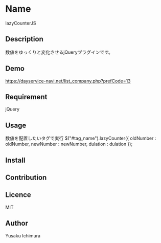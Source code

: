 
Name
====

lazyCounterJS

## Description
数値をゆっくりと変化させるjQueryプラグインです。
## Demo
https://dayservice-navi.net/list_company.php?prefCode=13
## Requirement
jQuery
## Usage
数値を配置したいタグで実行
$("#tag_name").lazyCounter({
    oldNumber : oldNumber,
    newNumber : newNumber,
    dulation  : dulation
});
## Install

## Contribution

## Licence

MIT

## Author

Yusaku Ichimura
